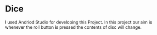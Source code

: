 # Dice
I used Andriod Studio for developing this Project.
In this project our aim is whenever the roll button is pressed the contents of disc will change.

